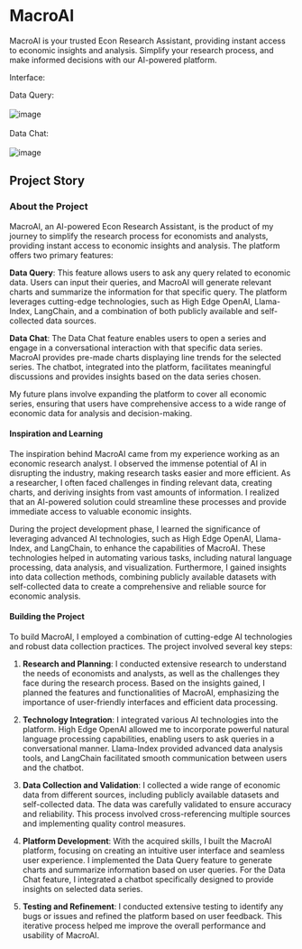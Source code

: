 # MacroAI
MacroAI is your trusted Econ Research Assistant, providing instant access to economic insights and analysis. Simplify your research process, and make informed decisions with our AI-powered platform. 

Interface:

Data Query: <br><br>
![image](https://github.com/gopal10sep/MacroAI/assets/12400625/cb1ce926-d352-4d9d-9bc7-82330dc3289c)
<br><br>
Data Chat:<br><br>
![image](https://github.com/gopal10sep/MacroAI/assets/12400625/f096f512-a800-4c0f-9a43-616124230829)

## Project Story

### About the Project

MacroAI, an AI-powered Econ Research Assistant, is the product of my journey to simplify the research process for economists and analysts, providing instant access to economic insights and analysis. The platform offers two primary features:

**Data Query**: This feature allows users to ask any query related to economic data. Users can input their queries, and MacroAI will generate relevant charts and summarize the information for that specific query. The platform leverages cutting-edge technologies, such as High Edge OpenAI, Llama-Index, LangChain, and a combination of both publicly available and self-collected data sources.

**Data Chat**: The Data Chat feature enables users to open a series and engage in a conversational interaction with that specific data series. MacroAI provides pre-made charts displaying line trends for the selected series. The chatbot, integrated into the platform, facilitates meaningful discussions and provides insights based on the data series chosen.

My future plans involve expanding the platform to cover all economic series, ensuring that users have comprehensive access to a wide range of economic data for analysis and decision-making.

#### Inspiration and Learning

The inspiration behind MacroAI came from my experience working as an economic research analyst. I observed the immense potential of AI in disrupting the industry, making research tasks easier and more efficient. As a researcher, I often faced challenges in finding relevant data, creating charts, and deriving insights from vast amounts of information. I realized that an AI-powered solution could streamline these processes and provide immediate access to valuable economic insights.

During the project development phase, I learned the significance of leveraging advanced AI technologies, such as High Edge OpenAI, Llama-Index, and LangChain, to enhance the capabilities of MacroAI. These technologies helped in automating various tasks, including natural language processing, data analysis, and visualization. Furthermore, I gained insights into data collection methods, combining publicly available datasets with self-collected data to create a comprehensive and reliable source for economic analysis.

#### Building the Project

To build MacroAI, I employed a combination of cutting-edge AI technologies and robust data collection practices. The project involved several key steps:

1. **Research and Planning**: I conducted extensive research to understand the needs of economists and analysts, as well as the challenges they face during the research process. Based on the insights gained, I planned the features and functionalities of MacroAI, emphasizing the importance of user-friendly interfaces and efficient data processing.
   
2. **Technology Integration**: I integrated various AI technologies into the platform. High Edge OpenAI allowed me to incorporate powerful natural language processing capabilities, enabling users to ask queries in a conversational manner. Llama-Index provided advanced data analysis tools, and LangChain facilitated smooth communication between users and the chatbot.
   
3. **Data Collection and Validation**: I collected a wide range of economic data from different sources, including publicly available datasets and self-collected data. The data was carefully validated to ensure accuracy and reliability. This process involved cross-referencing multiple sources and implementing quality control measures.
   
4. **Platform Development**: With the acquired skills, I built the MacroAI platform, focusing on creating an intuitive user interface and seamless user experience. I implemented the Data Query feature to generate charts and summarize information based on user queries. For the Data Chat feature, I integrated a chatbot specifically designed to provide insights on selected data series.
   
5. **Testing and Refinement**: I conducted extensive testing to identify any bugs or issues and refined the platform based on user feedback. This iterative process helped me improve the overall performance and usability of MacroAI.



